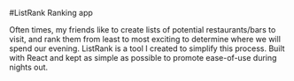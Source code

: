 #ListRank
Ranking app

Often times, my friends like to create lists of potential restaurants/bars to visit, and rank them from least to most exciting to determine where we will spend our evening. ListRank is a tool I created to simplify this process. Built with React and kept as simple as possible to promote ease-of-use during nights out.
